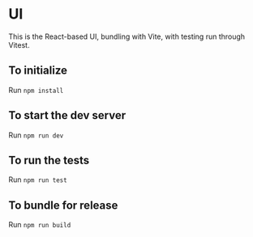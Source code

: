 # UI

This is the React-based UI, bundling with Vite, with testing run through Vitest.

## To initialize

Run `npm install`

## To start the dev server

Run `npm run dev`

## To run the tests

Run `npm run test`

## To bundle for release

Run `npm run build`
